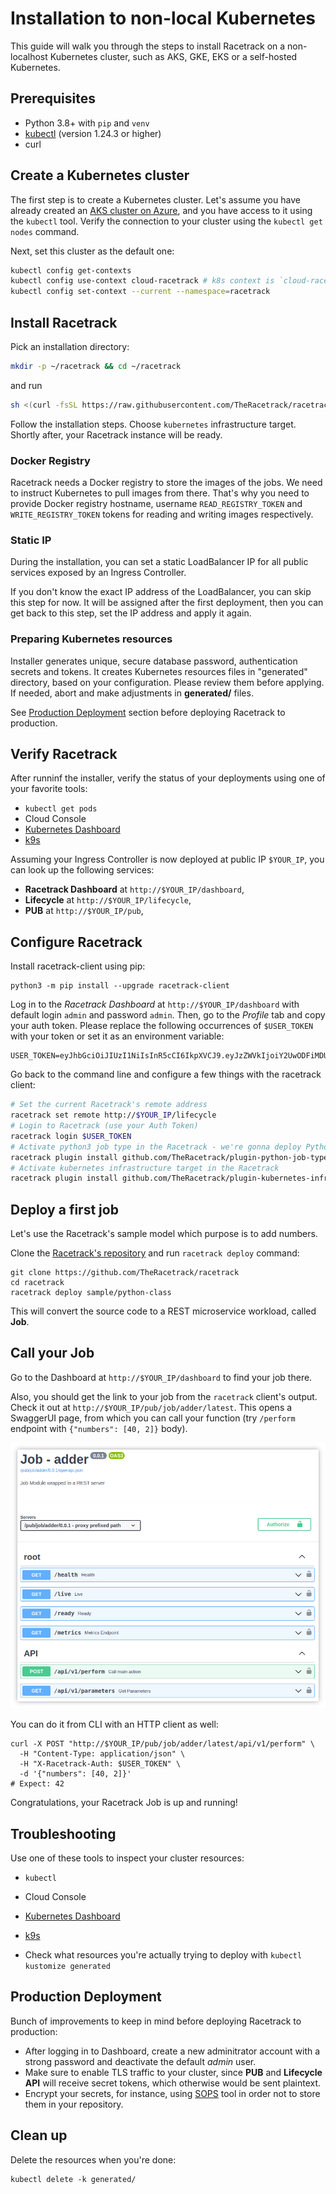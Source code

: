 # Installation to non-local Kubernetes

This guide will walk you through the steps to install Racetrack on a non-localhost Kubernetes cluster,
such as AKS, GKE, EKS or a self-hosted Kubernetes.

## Prerequisites

- Python 3.8+ with `pip` and `venv`
- [kubectl](https://kubernetes.io/docs/tasks/tools/) (version 1.24.3 or higher)
- curl

## Create a Kubernetes cluster

The first step is to create a Kubernetes cluster.
Let's assume you have already created an
[AKS cluster on Azure](https://learn.microsoft.com/en-us/azure/aks/learn/quick-kubernetes-deploy-cli#create-aks-cluster),
and you have access to it using the `kubectl` tool.
Verify the connection to your cluster using the `kubectl get nodes` command.

Next, set this cluster as the default one:
```sh
kubectl config get-contexts
kubectl config use-context cloud-racetrack # k8s context is `cloud-racetrack` in this tutorial
kubectl config set-context --current --namespace=racetrack
```

## Install Racetrack
Pick an installation directory:
```sh
mkdir -p ~/racetrack && cd ~/racetrack
```
and run
```sh
sh <(curl -fsSL https://raw.githubusercontent.com/TheRacetrack/racetrack/master/utils/standalone-wizard/runner.sh)
```
Follow the installation steps. Choose `kubernetes` infrastructure target.
Shortly after, your Racetrack instance will be ready.

### Docker Registry
Racetrack needs a Docker registry to store the images of the jobs.
We need to instruct Kubernetes to pull images from there.
That's why you need to provide Docker registry hostname, username `READ_REGISTRY_TOKEN` and `WRITE_REGISTRY_TOKEN`
tokens for reading and writing images respectively.

### Static IP
During the installation, you can set a static LoadBalancer IP for all public services exposed by an Ingress Controller.

If you don't know the exact IP address of the LoadBalancer, you can skip this step for now.
It will be assigned after the first deployment, then you can get back to this step, set the IP address and apply it again.

### Preparing Kubernetes resources
Installer generates unique, secure database password, authentication secrets and tokens.
It creates Kubernetes resources files in "generated" directory, based on your configuration.
Please review them before applying. If needed, abort and make adjustments in **generated/** files.

See [Production Deployment](#production-deployment) section before deploying Racetrack to production.

## Verify Racetrack

After runninf the installer, verify the status of your deployments using one of your favorite tools:

- `kubectl get pods`
- Cloud Console
- [Kubernetes Dashboard](https://kubernetes.io/docs/tasks/access-application-cluster/web-ui-dashboard/)
- [k9s](https://github.com/derailed/k9s)

Assuming your Ingress Controller is now deployed at public IP `$YOUR_IP`,
you can look up the following services:

- **Racetrack Dashboard** at `http://$YOUR_IP/dashboard`,
- **Lifecycle** at `http://$YOUR_IP/lifecycle`,
- **PUB** at `http://$YOUR_IP/pub`,

## Configure Racetrack

Install racetrack-client using pip:
```shell
python3 -m pip install --upgrade racetrack-client
```

Log in to the *Racetrack Dashboard* at `http://$YOUR_IP/dashboard` with default login `admin` and password `admin`.
Then, go to the *Profile* tab and copy your auth token.
Please replace the following occurrences of `$USER_TOKEN` with your token or set it as an environment variable:
```shell
USER_TOKEN=eyJhbGciOiJIUzI1NiIsInR5cCI6IkpXVCJ9.eyJzZWVkIjoiY2UwODFiMDUtYTRhMC00MTRhLThmNmEtODRjMDIzMTkxNmE2Iiwic3ViamVjdCI6ImFkbWluIiwic3ViamVjdF90eXBlIjoidXNlciIsInNjb3BlcyI6bnVsbH0.xDUcEmR7USck5RId0nwDo_xtZZBD6pUvB2vL6i39DQI
```

Go back to the command line and configure a few things with the racetrack client:
```sh
# Set the current Racetrack's remote address
racetrack set remote http://$YOUR_IP/lifecycle
# Login to Racetrack (use your Auth Token)
racetrack login $USER_TOKEN
# Activate python3 job type in the Racetrack - we're gonna deploy Python jobs
racetrack plugin install github.com/TheRacetrack/plugin-python-job-type
# Activate kubernetes infrastructure target in the Racetrack
racetrack plugin install github.com/TheRacetrack/plugin-kubernetes-infrastructure
```

## Deploy a first job

Let's use the Racetrack's sample model which purpose is to add numbers.

Clone the [Racetrack's repository](https://github.com/TheRacetrack/racetrack)
and run `racetrack deploy` command:
```shell
git clone https://github.com/TheRacetrack/racetrack
cd racetrack
racetrack deploy sample/python-class
```

This will convert the source code to a REST microservice workload, called **Job**.

## Call your Job

Go to the Dashboard at `http://$YOUR_IP/dashboard` to find your job there.

Also, you should get the link to your job from the `racetrack` client's output.
Check it out at `http://$YOUR_IP/pub/job/adder/latest`.
This opens a SwaggerUI page, from which you can call your function
(try `/perform` endpoint with `{"numbers": [40, 2]}` body).

![](../assets/swaggerino.png)

You can do it from CLI with an HTTP client as well:
```shell
curl -X POST "http://$YOUR_IP/pub/job/adder/latest/api/v1/perform" \
  -H "Content-Type: application/json" \
  -H "X-Racetrack-Auth: $USER_TOKEN" \
  -d '{"numbers": [40, 2]}'
# Expect: 42
```

Congratulations, your Racetrack Job is up and running!

## Troubleshooting

Use one of these tools to inspect your cluster resources:

- `kubectl`
- Cloud Console
- [Kubernetes Dashboard](https://kubernetes.io/docs/tasks/access-application-cluster/web-ui-dashboard/)
- [k9s](https://github.com/derailed/k9s)

- Check what resources you're actually trying to deploy with `kubectl kustomize generated`

## Production Deployment

Bunch of improvements to keep in mind before deploying Racetrack to production:

- After logging in to Dashboard, create a new adminitrator account with a strong password and deactivate the default *admin* user.
- Make sure to enable TLS traffic to your cluster, since **PUB** and **Lifecycle API**
  will receive secret tokens, which otherwise would be sent plaintext.
- Encrypt your secrets, for instance, using [SOPS](https://github.com/mozilla/sops) tool
  in order not to store them in your repository.

## Clean up
Delete the resources when you're done:
```shell
kubectl delete -k generated/
```
